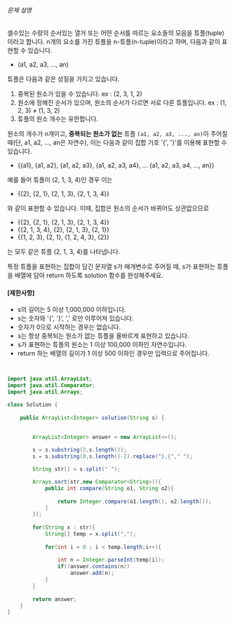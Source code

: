 

###### 문제 설명

셀수있는 수량의 순서있는 열거 또는 어떤 순서를 따르는 요소들의 모음을 튜플(tuple)이라고 합니다. n개의 요소를 가진 튜플을 n-튜플(n-tuple)이라고 하며, 다음과 같이 표현할 수 있습니다.

-   (a1, a2, a3, ..., an)

튜플은 다음과 같은 성질을 가지고 있습니다.

1.  중복된 원소가 있을 수 있습니다. ex : (2, 3, 1, 2)
2.  원소에 정해진 순서가 있으며, 원소의 순서가 다르면 서로 다른 튜플입니다. ex : (1, 2, 3) ≠ (1, 3, 2)
3.  튜플의 원소 개수는 유한합니다.

원소의 개수가 n개이고, **중복되는 원소가 없는** 튜플 `(a1, a2, a3, ..., an)`이 주어질 때(단, a1, a2, ..., an은 자연수), 이는 다음과 같이 집합 기호 '{', '}'를 이용해 표현할 수 있습니다.

-   {{a1}, {a1, a2}, {a1, a2, a3}, {a1, a2, a3, a4}, ... {a1, a2, a3, a4, ..., an}}

예를 들어 튜플이 (2, 1, 3, 4)인 경우 이는

-   {{2}, {2, 1}, {2, 1, 3}, {2, 1, 3, 4}}

와 같이 표현할 수 있습니다. 이때, 집합은 원소의 순서가 바뀌어도 상관없으므로

-   {{2}, {2, 1}, {2, 1, 3}, {2, 1, 3, 4}}
-   {{2, 1, 3, 4}, {2}, {2, 1, 3}, {2, 1}}
-   {{1, 2, 3}, {2, 1}, {1, 2, 4, 3}, {2}}

는 모두 같은 튜플 (2, 1, 3, 4)를 나타냅니다.

특정 튜플을 표현하는 집합이 담긴 문자열 s가 매개변수로 주어질 때, s가 표현하는 튜플을 배열에 담아 return 하도록 solution 함수를 완성해주세요.

#### **[제한사항]**

-   s의 길이는 5 이상 1,000,000 이하입니다.
-   s는 숫자와 '{', '}', ',' 로만 이루어져 있습니다.
-   숫자가 0으로 시작하는 경우는 없습니다.
-   s는 항상 중복되는 원소가 없는 튜플을 올바르게 표현하고 있습니다.
-   s가 표현하는 튜플의 원소는 1 이상 100,000 이하인 자연수입니다.
-   return 하는 배열의 길이가 1 이상 500 이하인 경우만 입력으로 주어집니다.






```java


import java.util.ArrayList;
import java.util.Comparator;
import java.util.Arrays;

class Solution {
    
    public ArrayList<Integer> solution(String s) {
        

        ArrayList<Integer> answer = new ArrayList<>();
        
        s = s.substring(2,s.length());
        s = s.substring(0,s.length()-2).replace("},{"," ");

        String str[] = s.split(" ");        

        Arrays.sort(str,new Comparator<String>(){
            public int compare(String o1, String o2){
                
                return Integer.compare(o1.length(), o2.length());
            }
        });
        
        for(String x : str){
            String[] temp = x.split(",");
            
            for(int i = 0 ; i < temp.length;i++){
                
                int n = Integer.parseInt(temp[i]);
                if(!answer.contains(n))
                    answer.add(n);
            }
        }
        
        return answer;
    }
}


```